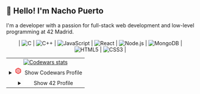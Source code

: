 ## 👋 Hello! I'm Nacho Puerto
<p>
I'm a developer with a passion for full-stack web development and low-level programming at 42 Madrid.
</p>

<div align="center">

| ![C](https://cdn.jsdelivr.net/gh/devicons/devicon/icons/c/c-original.svg) |
![C++](https://cdn.jsdelivr.net/gh/devicons/devicon/icons/cplusplus/cplusplus-original.svg) |
![JavaScript](https://cdn.jsdelivr.net/gh/devicons/devicon/icons/javascript/javascript-original.svg) |
![React](https://cdn.jsdelivr.net/gh/devicons/devicon/icons/react/react-original.svg) |
![Node.js](https://cdn.jsdelivr.net/gh/devicons/devicon/icons/nodejs/nodejs-original.svg) |
![MongoDB](https://cdn.jsdelivr.net/gh/devicons/devicon/icons/mongodb/mongodb-original.svg) |
![HTML5](https://cdn.jsdelivr.net/gh/devicons/devicon/icons/html5/html5-original.svg) |
![CSS3](https://cdn.jsdelivr.net/gh/devicons/devicon/icons/css3/css3-original.svg) |

</div>


<table align="center">
  <tr>
    <td align="center">
        <a href="https://leetcode.com/u/nachopuerto95/">
          <img src="https://leetcard.jacoblin.cool/Nachopuerto95?theme=nord" alt="Codewars stats" />
        </a>
    </td>
  </tr>
  <tr>
    <td align="center">
      <details>
        <summary><img src="assets/5387632.png" width="20" color="white" alt="42 Logo" />&nbsp; Show Codewars Profile</summary>
        <a href="https://www.codewars.com/users/Nachopuerto95">
          <img src="https://github.r2v.ch/codewars?user=Nachopuerto95&top_languages=true&bg=%23111111&stroke=%23e0e0e0&text=%23e0e0e0" alt="Codewars stats" />
        </a>
      </details>
    </td>
  </tr>
  <tr>
    <td align="center">
     <details>
       <summary align="middle" ><img src="assets/42-logo.svg" width="20" color="white" alt="42 Logo" />&nbsp; Show 42 Profile</summary>
       <a href="https://github.com/oakoudad/badge42">
              <img src="https://badge.mediaplus.ma/darkblue/jpuerto-?1337Badge=off&UM6P=off" alt="jpuerto-'s 42 stats" />
        </a>
    </details>
    </td>
  </tr>
</table>
